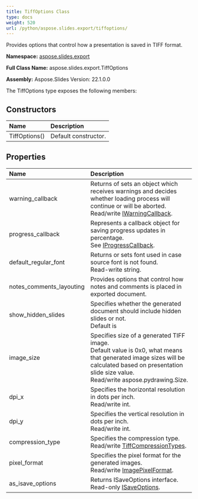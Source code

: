 ```yaml
---
title: TiffOptions Class
type: docs
weight: 520
url: /python/aspose.slides.export/tiffoptions/
---
```


Provides options that control how a presentation is saved in TIFF format.

**Namespace:** [aspose.slides.export](/python/aspose.slides.export/)

**Full Class Name:** aspose.slides.export.TiffOptions

**Assembly:**  Aspose.Slides Version: 22.1.0.0

The TiffOptions type exposes the following members:
## **Constructors**
|**Name**|**Description**|
| :- | :- |
|TiffOptions()|Default constructor.|
## **Properties**
|**Name**|**Description**|
| :- | :- |
|warning_callback|Returns of sets an object which receives warnings and decides whether loading process will continue or will be aborted.<br/>            Read/write [IWarningCallback](/python/aspose.slides.warnings/iwarningcallback/).|
|progress_callback|Represents a callback object for saving progress updates in percentage.<br/>            See [IProgressCallback](/python/aspose.slides/iprogresscallback/).|
|default_regular_font|Returns or sets font used in case source font is not found.<br/>            Read-write string.|
|notes_comments_layouting|Provides options that control how notes and comments is placed in exported document.|
|show_hidden_slides|Specifies whether the generated document should include hidden slides or not.<br/>            Default is|
|image_size|Specifies size of a generated TIFF image.<br/>            Default value is 0x0, what means that generated image sizes will be calculated based on presentation slide size value.<br/>            Read/write aspose.pydrawing.Size.|
|dpi_x|Specifies the horizontal resolution in dots per inch.<br/>            Read/write int.|
|dpi_y|Specifies the vertical resolution in dots per inch.<br/>            Read/write int.|
|compression_type|Specifies the compression type.<br/>            Read/write [TiffCompressionTypes](/python/aspose.slides.export/tiffcompressiontypes/).|
|pixel_format|Specifies the pixel format for the generated images.<br/>            Read/write [ImagePixelFormat](/python/aspose.slides.export/imagepixelformat/).|
|as_isave_options|Returns ISaveOptions interface.<br/>            Read-only [ISaveOptions](/python/aspose.slides.export/isaveoptions/).|
